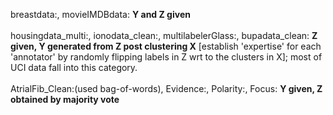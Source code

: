 breastdata:, movieIMDBdata: **Y and Z given**<br><br>
housingdata_multi:, ionodata_clean:, multilabelerGlass:, bupadata_clean: **Z given, Y generated from Z post clustering X** [establish 'expertise' for each 'annotator' by randomly flipping labels in Z wrt to the clusters in X]; most of UCI data fall into this category.<br><br>
AtrialFib_Clean:(used bag-of-words), Evidence:, Polarity:, Focus: **Y given, Z obtained by majority vote**
